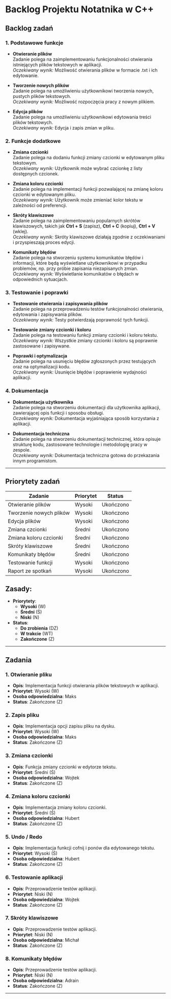 # Backlog Projektu Notatnika w C++

## Backlog zadań

### 1. **Podstawowe funkcje**
-  **Otwieranie plików**  
   Zadanie polega na zaimplementowaniu funkcjonalności otwierania istniejących plików tekstowych w aplikacji.  
   _Oczekiwany wynik:_ Możliwość otwierania plików w formacie .txt i ich edytowanie.

-  **Tworzenie nowych plików**  
   Zadanie polega na umożliwieniu użytkownikowi tworzenia nowych, pustych plików tekstowych.  
   _Oczekiwany wynik:_ Możliwość rozpoczęcia pracy z nowym plikiem.

-  **Edycja plików**  
   Zadanie polega na umożliwieniu użytkownikowi edytowania treści plików tekstowych.  
   _Oczekiwany wynik:_ Edycja i zapis zmian w pliku.

### 2. **Funkcje dodatkowe**
-  **Zmiana czcionki**  
   Zadanie polega na dodaniu funkcji zmiany czcionki w edytowanym pliku tekstowym.  
   _Oczekiwany wynik:_ Użytkownik może wybrać czcionkę z listy dostępnych czcionek.

-  **Zmiana koloru czcionki**  
   Zadanie polega na implementacji funkcji pozwalającej na zmianę koloru czcionki w edytowanym pliku.  
   _Oczekiwany wynik:_ Użytkownik może zmieniać kolor tekstu w zależności od preferencji.

- **Skróty klawiszowe**  
  Zadanie polega na zaimplementowaniu popularnych skrótów klawiszowych, takich jak **Ctrl + S** (zapisz), **Ctrl + C** (kopiuj), **Ctrl + V** (wklej).  
  _Oczekiwany wynik:_ Skróty klawiszowe działają zgodnie z oczekiwaniami i przyspieszają proces edycji.

- **Komunikaty błędów**  
  Zadanie polega na stworzeniu systemu komunikatów błędów i informacji, które będą wyświetlane użytkownikowi w przypadku problemów, np. przy próbie zapisania niezapisanych zmian.  
  _Oczekiwany wynik:_ Wyświetlanie komunikatów o błędach w odpowiednich sytuacjach.

### 3. **Testowanie i poprawki**
-  **Testowanie otwierania i zapisywania plików**  
   Zadanie polega na przeprowadzeniu testów funkcjonalności otwierania, edytowania i zapisywania plików.  
   _Oczekiwany wynik:_ Testy potwierdzają poprawność tych funkcji.

-  **Testowanie zmiany czcionki i koloru**  
   Zadanie polega na testowaniu funkcji zmiany czcionki i koloru tekstu.  
   _Oczekiwany wynik:_ Wszystkie zmiany czcionki i koloru są poprawnie zastosowane i zapisywane.

- **Poprawki i optymalizacja**  
  Zadanie polega na usunięciu błędów zgłoszonych przez testujących oraz na optymalizacji kodu.  
  _Oczekiwany wynik:_ Usunięcie błędów i poprawienie wydajności aplikacji.

### 4. **Dokumentacja**
-  **Dokumentacja użytkownika**  
   Zadanie polega na stworzeniu dokumentacji dla użytkownika aplikacji, zawierającej opis funkcji i sposobu obsługi.  
   _Oczekiwany wynik:_ Dokumentacja wyjaśniająca sposób korzystania z aplikacji.

- **Dokumentacja techniczna**  
  Zadanie polega na stworzeniu dokumentacji technicznej, która opisuje strukturę kodu, zastosowane technologie i metodologię pracy w zespole.  
  _Oczekiwany wynik:_ Dokumentacja techniczna gotowa do przekazania innym programistom.

---

## Priorytety zadań

| Zadanie                  | Priorytet | Status           |
|--------------------------|-----------|------------------|
| Otwieranie plików        | Wysoki    | Ukończono        |
| Tworzenie nowych plików  | Wysoki    | Ukończono        |
| Edycja plików            | Wysoki    | Ukończono        |
| Zmiana czcionki          | Średni    | Ukończono        |
| Zmiana koloru czcionki   | Średni    | Ukończono        |
| Skróty klawiszowe        | Średni    | Ukończono        |
| Komunikaty błędów        | Średni    | Ukończono        |
| Testowanie funkcji       | Wysoki    | Ukończono        |
| Raport ze spotkań        | Wysoki    | Ukończono        |


## Zasady:
- **Priorytety**:
  - **Wysoki** (W)
  - **Średni** (Ś)
  - **Niski** (N)
- **Status**:
  - **Do zrobienia** (DZ)
  - **W trakcie** (WT)
  - **Zakończone** (Z)

---

## Zadania

### 1. **Otwieranie pliku**
- **Opis**: Implementacja funkcji otwierania plików tekstowych w aplikacji.
- **Priorytet**: Wysoki (W)
- **Osoba odpowiedzialna**: Maks
- **Status**: Zakończone (Z)

### 2. **Zapis pliku**
- **Opis**: Implementacja opcji zapisu pliku na dysku.
- **Priorytet**: Wysoki (W)
- **Osoba odpowiedzialna**: Maks
- **Status**: Zakończone (Z)


### 3. **Zmiana czcionki**
- **Opis**: Funkcja zmiany czcionki w edytorze tekstu.
- **Priorytet**: Średni (Ś)
- **Osoba odpowiedzialna**: Wojtek
- **Status**: Zakończone (Z)

### 4. **Zmiana koloru czcionki**
- **Opis**: Implementacja zmiany koloru czcionki.
- **Priorytet**: Średni (Ś)
- **Osoba odpowiedzialna**: Hubert
- **Status**: Zakończone (Z)

### 5. **Undo / Redo**
- **Opis**: Implementacja funkcji cofnij i ponów dla edytowanego tekstu.
- **Priorytet**: Wysoki (Ś)
- **Osoba odpowiedzialna**: Hubert
- **Status**: Zakończone (Z)

### 6. **Testowanie aplikacji**
- **Opis**: Przeprowadzenie testów aplikacji.
- **Priorytet**: Niski (N)
- **Osoba odpowiedzialna**: Wojtek
- **Status**: Zakończone (Z)

### 7. **Skróty klawiszowe**
- **Opis**: Przeprowadzenie testów aplikacji.
- **Priorytet**: Niski (N)
- **Osoba odpowiedzialna**: Michał
- **Status**: Zakończone (Z)

### 8. **Komunikaty błędów**
- **Opis**: Przeprowadzenie testów aplikacji.
- **Priorytet**: Niski (N)
- **Osoba odpowiedzialna**: Adrain
- **Status**: Zakończone (Z)
---